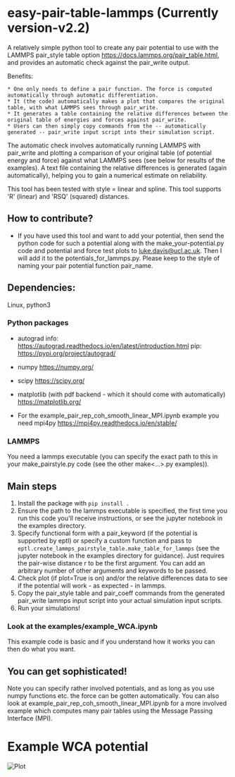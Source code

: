 # easy-pair-table-lammps (Currently version-v2.2)
A relatively simple python tool to create any pair potential to use with the LAMMPS pair_style table option https://docs.lammps.org/pair_table.html, and provides an automatic check against the pair_write output.

Benefits:

    * One only needs to define a pair function. The force is computed automatically through automatic differentiation.
    * It (the code) automatically makes a plot that compares the original table, with what LAMMPS sees through pair_write.
    * It generates a table containing the relative differences between the original table of energies and forces against pair_write.
    * Users can then simply copy commands from the -- automatically generated -- pair_write input script into their simulation script.


The automatic check involves automatically running LAMMPS with pair_write and plotting a comparison of your original table (of potential energy and force) against what LAMMPS sees (see below for results of the examples). A text file containing the relative differences is generated (again automatically), helping you to gain a numerical estimate on reliability.

This tool has been tested with style = linear and spline. This tool supports 'R' (linear) and 'RSQ' (squared) distances.

## How to contribute?

* If you have used this tool and want to add your potential, then send  the python code for such a potential along with the make_your-potential.py code and potential and force test plots to luke.davis@ucl.ac.uk. Then I will add it to the potentials_for_lammps.py. Please keep to the style of naming your pair potential function pair_name.

## Dependencies:
Linux, python3
### Python packages
* autograd  info: https://autograd.readthedocs.io/en/latest/introduction.html pip: https://pypi.org/project/autograd/

* numpy https://numpy.org/

* scipy https://scipy.org/

* matplotlib (with pdf backend - which it should come with automatically) https://matplotlib.org/

* For the example_pair_rep_coh_smooth_linear_MPI.ipynb example you need mpi4py https://mpi4py.readthedocs.io/en/stable/

### LAMMPS
You need a lammps executable (you can specify the exact path to this in your make_pairstyle.py code (see the other make<...>.py examples)).

## Main steps

1. Install the package with `pip install .`
2. Ensure the path to the lammps executable is specified, the first time you run this code you'll receive instructions, or see the jupyter notebook in the examples directory.
3. Specify functional form with a pair_keyword (if the potential is supported by eptl)
 or specify a custom function and pass to `eptl.create_lammps_pairstyle_table.make_table_for_lammps` (see the jupyter notebook in the examples directory for guidance). Just requires the pair-wise distance r to be the first argument. You can add an arbitrary number of other arguments and keywords to be passed.
5. Check plot (if plot=True is on) and/or the relative differences data to see if the potential will work - as expected - in lammps.
6. Copy the pair_style table and pair_coeff commands from the generated pair_write lammps input script into your actual simulation input scripts.
7. Run your simulations!

### Look at the examples/example_WCA.ipynb

This example code is basic and if you understand how it works you can then do what you want.

## You can get sophisticated!

Note you can specify rather involved potentials, and as long as you use numpy functions etc. the force can be gotten automatically. You can also look at example_pair_rep_coh_smooth_linear_MPI.ipynb for a more involved example which computes many pair tables using the Message Passing Interface (MPI).

# Example WCA potential

![Plot](Example_pair_WCA.png?raw=true "Title")
